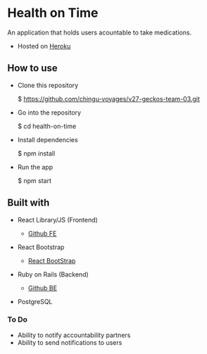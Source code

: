 # Health on Time
An application that holds users acountable to take medications. 

* Hosted on [Heroku](https://www.heroku.com/)

## How to use
- Clone this repository

    $ https://github.com/chingu-voyages/v27-geckos-team-03.git

- Go into the repository

    $ cd health-on-time

- Install dependencies

    $ npm install

- Run the app

    $ npm start

## Built with 

* React Library/JS (Frontend)

    * [Github FE](https://github.com/chingu-voyages/v27-geckos-team-03)
* React Bootstrap

    * [React BootStrap](https://react-bootstrap.github.io/)
* Ruby on Rails (Backend)

    * [Github BE](https://github.com/chingu-voyages/v27-geckos-team-03be)

* PostgreSQL
 
### To Do 

* Ability to notify accountability partners
* Ability to send notifications to users
 